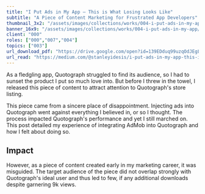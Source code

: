 ```yaml
---
title: "I Put Ads in My App — This is What Losing Looks Like"
subtitle: "A Piece of Content Marketing for Frustrated App Developers"
thumbnail_3x2: "/assets/images/collections/works/004-i-put-ads-in-my-app/3x2.png"
banner_16x9: "/assets/images/collections/works/004-i-put-ads-in-my-app/16x9.png"
client: "000"
roles: ["000","007","004"]
topics: ["003"]
url_download_pdf: "https://drive.google.com/open?id=139EDduq99uzqOdJEgLBejOy-qha0JJI6"
url_read: "https://medium.com/@stanleyidesis/i-put-ads-in-my-app-this-is-what-losing-looks-like-3249d34364f8"
---
```

As a fledgling app, Quotograph struggled to find its audience, so I had to sunset the product I put so much love into. But before I threw in the towel, I released this piece of content to attract attention to Quotograph's store listing.

This piece came from a sincere place of disappointment. Injecting ads into Quotograph went against everything I believed in, or so I thought. The process impacted Quotograph's performance and yet I still marched on. This post detailed my experience of integrating AdMob into Quotograph and how I felt about doing so.

## Impact

However, as a piece of content created early in my marketing career, it was misguided. The target audience of the piece did not overlap strongly with Quotograph's ideal user and thus led to few, if any additional downloads despite garnering 9k views.
